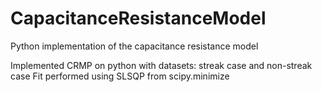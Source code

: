 # CapacitanceResistanceModel
Python implementation of the capacitance resistance model

Implemented CRMP on python with datasets: streak case and non-streak case
Fit performed using SLSQP from scipy.minimize

